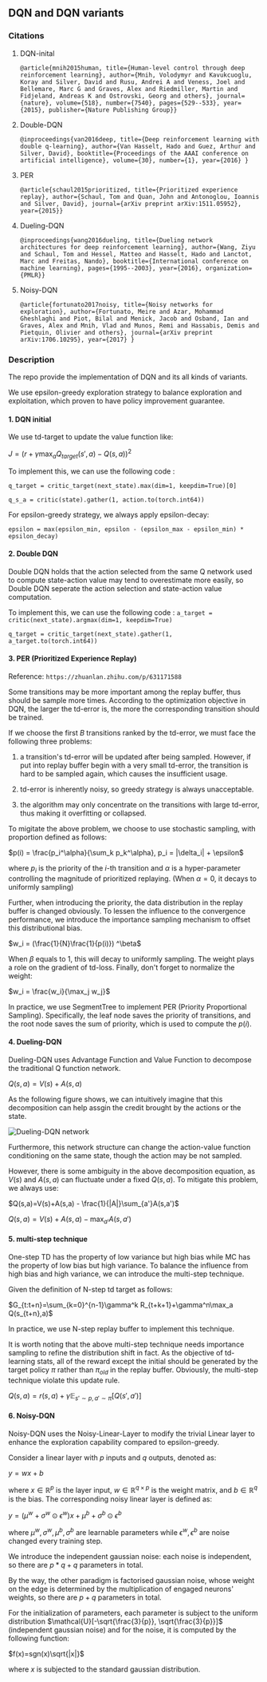 ## DQN and DQN variants

### Citations

1. DQN-inital

    `@article{mnih2015human,
  title={Human-level control through deep reinforcement learning},
  author={Mnih, Volodymyr and Kavukcuoglu, Koray and Silver, David and Rusu, Andrei A and Veness, Joel and Bellemare, Marc G and Graves, Alex and Riedmiller, Martin and Fidjeland, Andreas K and Ostrovski, Georg and others},
  journal={nature},
  volume={518},
  number={7540},
  pages={529--533},
  year={2015},
  publisher={Nature Publishing Group}}`

2. Double-DQN 

    `@inproceedings{van2016deep,
    title={Deep reinforcement learning with double q-learning},
    author={Van Hasselt, Hado and Guez, Arthur and Silver, David},
    booktitle={Proceedings of the AAAI conference on artificial intelligence},
    volume={30},
    number={1},
    year={2016}
  }`

3. PER

    `@article{schaul2015prioritized,
  title={Prioritized experience replay},
  author={Schaul, Tom and Quan, John and Antonoglou, Ioannis and Silver, David},
  journal={arXiv preprint arXiv:1511.05952},
  year={2015}}`

4. Dueling-DQN
  
    `@inproceedings{wang2016dueling,
  title={Dueling network architectures for deep reinforcement learning},
  author={Wang, Ziyu and Schaul, Tom and Hessel, Matteo and Hasselt, Hado and Lanctot, Marc and Freitas, Nando},
  booktitle={International conference on machine learning},
  pages={1995--2003},
  year={2016},
  organization={PMLR}}`

5. Noisy-DQN

    `@article{fortunato2017noisy,
  title={Noisy networks for exploration},
  author={Fortunato, Meire and Azar, Mohammad Gheshlaghi and Piot, Bilal and Menick, Jacob and Osband, Ian and Graves, Alex and Mnih, Vlad and Munos, Remi and Hassabis, Demis and Pietquin, Olivier and others},
  journal={arXiv preprint arXiv:1706.10295},
  year={2017}
}`

### Description
The repo provide the implementation of DQN and its all kinds of variants.

We use epsilon-greedy exploration strategy to balance exploration and exploitation, which proven to have policy improvement guarantee.

#### 1. DQN initial
We use td-target to update the value function like:

$J = (r + \gamma \max_aQ_{target}(s', a) - Q(s,a))^2$

To implement this, we can use the following code : 

`q_target = critic_target(next_state).max(dim=1, keepdim=True)[0]`

`q_s_a = critic(state).gather(1, action.to(torch.int64))`

For epsilon-greedy strategy, we always apply epsilon-decay:

`epsilon = max(epsilon_min, epsilon - (epsilon_max - epsilon_min) * epsilon_decay)
`

#### 2. Double DQN
Double DQN holds that the action selected from the same Q network used to compute state-action value may tend to overestimate more easily, so Double DQN seperate the action selection and state-action value computation.

To implement this, we can use the following code : 
`a_target = critic(next_state).argmax(dim=1, keepdim=True)`

`q_target = critic_target(next_state).gather(1, a_target.to(torch.int64))`

#### 3. PER (Prioritized Experience Replay)
Reference: `https://zhuanlan.zhihu.com/p/631171588`

Some transitions may be more important among the replay buffer, thus should be sample more times. According to the optimization objective in DQN, the larger the td-error is, the more the corresponding transition should be trained.

If we choose the first $B$ transitions ranked by the td-error, we must face the following three problems:

1. a transition's td-error will be updated after being sampled. However, if put into replay buffer begin with a very small td-error, the transition is hard to be sampled again, which causes the insufficient usage.

2. td-error is inherently noisy, so greedy strategy is always unacceptable.

3. the algorithm may only concentrate on the transitions with large td-error, thus making it overfitting or collapsed.

To migitate the above problem, we choose to use stochastic sampling, with proportion defined as follows:

$p(i) = \frac{p_i^\alpha}{\sum_k p_k^\alpha}, p_i = |\delta_i| + \epsilon$

where $p_i$ is the priority of the $i$-th transition and $\alpha$ is a hyper-parameter controlling the magnitude of prioritized replaying. (When $\alpha=0$, it decays to uniformly sampling)

Further, when introducing the priority, the data distribution in the replay buffer is changed obviously. To lessen the influence to the convergence performance, we introduce the importance sampling mechanism to offset this distributional bias.

$w_i = (\frac{1}{N}\frac{1}{p(i)}) ^\beta$

When $\beta$ equals to 1, this will decay to uniformly sampling. The weight plays a role on the gradient of td-loss. Finally, don't forget to normalize the weight: 

$w_i = \frac{w_i}{\max_j w_j}$

In practice, we use SegmentTree to implement PER (Priority Proportional Sampling). Specifically, the leaf node saves the priority of transitions, and the root node saves the sum of priority, which is used to compute the $p(i)$.

#### 4. Dueling-DQN
Dueling-DQN uses Advantage Function and Value Function to decompose the traditional Q function network. 

$Q(s,a) = V(s) + A(s,a)$

As the following figure shows, we can intuitively imagine that this decomposition can help assgin the credit brought by the actions or the state.

![Dueling-DQN network](dueling_network.png)

Furthermore, this network structure can change the action-value function conditioning on the same state, though the action may be not sampled.

However, there is some ambiguity in the above decomposition equation, as $V(s)$ and $A(s,a)$ can fluctuate under a fixed $Q(s,a)$. To mitigate this problem, we always use:

$Q(s,a)=V(s)+A(s,a) - \frac{1}{|A|}\sum_{a'}A(s,a')$

$Q(s,a)=V(s)+A(s,a) - \max_{a'}A(s,a')$

#### 5. multi-step technique
One-step TD has the property of low variance but high bias while MC has the property of low bias but high variance. To balance the influence from high bias and high variance, we can introduce the multi-step technique.

Given the definition of N-step td target as follows:

$G_{t:t+n}=\sum_{k=0}^{n-1}\gamma^k R_{t+k+1}+\gamma^n\max_a Q(s_{t+n},a)$

In practice, we use N-step replay buffer to implement this technique.

It is worth noting that the above multi-step technique needs importance sampling to refine the distribution shift in fact. As the objective of td-learning stats, all of the reward except the initial should be generated by the target policy $\pi$ rather than $\pi_{old}$ in the replay buffer. Obviously, the multi-step technique violate this update rule.

$Q(s,a) = r(s,a) + \gamma \mathbb{E}_{s'\sim p,a'\sim \pi}[Q(s',a')]$

#### 6. Noisy-DQN
Noisy-DQN uses the Noisy-Linear-Layer to modify the trivial Linear layer to enhance the exploration capability compared to epsilon-greedy.

Consider a linear layer with $p$ inputs and $q$ outputs, denoted as:

$y=wx+b$

where $x\in \mathbb{R}^p$ is the layer input, $w\in\mathbb{R}^{q×p}$ is the weight matrix, and $b \in\mathbb{R}^q$ is the bias. The corresponding noisy linear layer is defined as:

$y=(\mu^w+\sigma^w\odot\epsilon^w)x+\mu^b+\sigma^b\odot\epsilon^b$

where $\mu^w,\sigma^w,\mu^b,\sigma^b$ are learnable parameters while $\epsilon^w, \epsilon^b$ are noise changed every training step.

We introduce the independent gaussian noise: each noise is independent, so there are $p*q+q$ parameters in total. 

By the way, the other paradigm is factorised gaussian noise, whose weight on the edge is determined by the multiplication of engaged neurons' weights, so there are $p+q$ parameters in total.

For the initialization of parameters, each parameter is subject to the uniform distribution $\mathcal{U}[-\sqrt{\frac{3}{p}}, \sqrt{\frac{3}{p}}]$ (independent gaussian noise) and for the noise, it is computed by the following function:

$f(x)=sgn(x)\sqrt{|x|}$

where $x$ is subjected to the standard gaussian distribution.